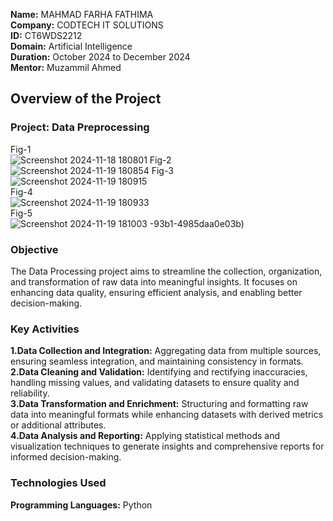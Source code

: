 **Name:** MAHMAD FARHA FATHIMA  
**Company:** CODTECH IT SOLUTIONS  
**ID:** CT6WDS2212  
**Domain:** Artificial Intelligence  
**Duration:** October 2024 to December 2024  
**Mentor:**  Muzammil Ahmed  

## Overview of the Project

### Project:  Data Preprocessing  
Fig-1  
![Screenshot 2024-11-18 180801](https://github.com/user-attachments/assets/ba9079f8-e8ee-4d1f-b5ee-72751a134e28)
Fig-2  
![Screenshot 2024-11-19 180854](https://github.com/user-attachments/assets/88d2b866-692d-4384-aa70-e6873db81023)
Fig-3  
![Screenshot 2024-11-19 180915](https://github.com/user-attachments/assets/d43d3b5a-2a72-48b4-93d7-1e4f8311aac3)  
Fig-4  
![Screenshot 2024-11-19 180933](https://github.com/user-attachments/assets/7307db94-d21b-4cc2-88ed-6b1a2cf37ae7)   
Fig-5  
![Screenshot 2024-11-19 181003](https://github.com/user-attachments/assets/bcc68ce4-d804-4835-b2a0-6b1a535a8e78)
-93b1-4985daa0e03b)  

### Objective  
The Data Processing project aims to streamline the collection, organization, and transformation of raw data into meaningful insights. It focuses on enhancing data quality, ensuring efficient analysis, and enabling better decision-making.


### Key Activities
**1.Data Collection and Integration:** Aggregating data from multiple sources, ensuring seamless integration, and maintaining consistency in formats.  
**2.Data Cleaning and Validation:** Identifying and rectifying inaccuracies, handling missing values, and validating datasets to ensure quality and reliability.  
**3.Data Transformation and Enrichment:** Structuring and formatting raw data into meaningful formats while enhancing datasets with derived metrics or additional attributes.  
**4.Data Analysis and Reporting:** Applying statistical methods and visualization techniques to generate insights and comprehensive reports for informed decision-making.  


### Technologies Used
**Programming Languages:** Python
